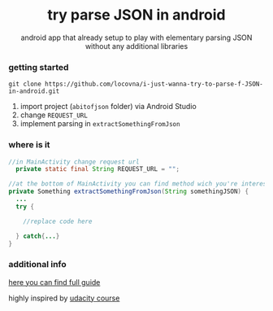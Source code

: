 <h1 align="center">try parse JSON in android</h1>
<p align="center">android app that already setup to play with elementary parsing JSON without any additional libraries</p>

### getting started

```
git clone https://github.com/locovna/i-just-wanna-try-to-parse-f-JSON-in-android.git
```
1. import project (`abitofjson` folder) via Android Studio
2. change `REQUEST_URL`
3. implement parsing in `extractSomethingFromJson`



### where is it
```java
//in MainActivity change request url
  private static final String REQUEST_URL = "";
```



```java
//at the bottom of MainActivity you can find method wich you're interested in
private Something extractSomethingFromJson(String somethingJSON) {
  ...
  try {

    //replace code here

  } catch{...}
}
```

### additional info

[here you can find full guide](http://goldenpears.github.io/i-just-wanna-try-to-parse-f-JSON-in-android/)

highly inspired by [udacity course](https://www.udacity.com/course/android-basics-networking--ud843)
